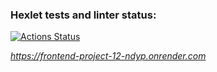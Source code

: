 ### Hexlet tests and linter status:
[![Actions Status](https://github.com/immortal-p/frontend-project-12/actions/workflows/hexlet-check.yml/badge.svg)](https://github.com/immortal-p/frontend-project-12/actions)

_https://frontend-project-12-ndyp.onrender.com_
